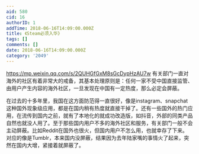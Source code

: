 ```yaml
---
aid: 580
cid: 16
authorID: 1
addTime: 2018-06-16T14:09:00.000Z
title: 《Steam必须入华》
tags: []
comments: []
date: 2018-06-16T14:09:00.000Z
category: '2049'
---
```


https://mp.weixin.qq.com/s/2QUHGfGxM8sGcDypHzAU7w 有关部门一直对海外的社区有着非常大的戒备，其基本处理原则是：任何一家不受中国直接监管、由用户产生内容的海外社区，一旦发现在中国有一定热度，那么必定会屏蔽。

在过去的十多年里，我国在这方面防范得一直很好，像是instagram、snapchat这种国外现象级应用，都是在国内稍有热度就直接干掉了。还有一些国外的热门应用，在流传到国内之前，就有了本地化的就成功改造版，如抖音，外部的同类产品自然也就没人用了。至于那些国内用户不多的海外社区和服务，有关部门一般不会主动屏蔽。比如Reddit在国外也很火，但国内用户不怎么用，也就幸存了下来。对应的像是Tumblr，本来国内没屏蔽，结果因为去年陆家嘴的事情火了起来，突然在国内大增，紧接着就屏蔽了。
